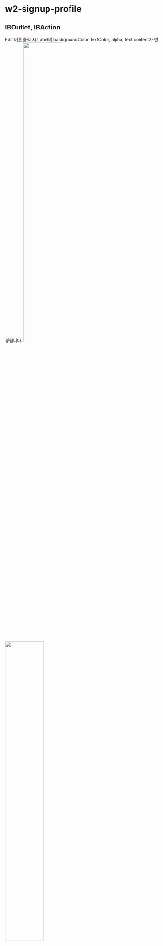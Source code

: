 # w2-signup-profile

## IBOutlet, IBAction
Edit 버튼 클릭 시 Label의 backgroundColor, textColor, alpha, text content가 변경됩니다.
<img src="https://user-images.githubusercontent.com/95681572/149738907-ea5e3002-4323-41f9-9013-29f3747de79d.png" width=50%><img src="https://user-images.githubusercontent.com/95681572/149738942-de6b4469-d42a-454f-a88c-f8571d8dc17c.png" width=50%>

### 학습거리
- **action** → function that triggers when a specific event occurs in your app
- **outlet** → a reference from an object in a stroryboard to a source file
- 버튼에 IBAction을 추가할 때의 이벤트 종류 https://developer.apple.com/documentation/uikit/uicontrol/event
- 버튼이 여러개일 때 하나의 액션에 추가할 수 있을까? 가능하다.
- 버튼 하나에 여러개의 액션을 추가할 수 있을까? 가능하다.


<img src="https://s3-us-west-2.amazonaws.com/secure.notion-static.com/7e588db0-97e1-43bc-ac05-8621f048fdf5/Untitled.png" width=50%>

### 학습거리
- (open) → viewDidLoad → viewWillAppear → viewDidAppear → (cancel) → viewWillDisappear → viewDidDisappear
- IBAction과 Segue 중 IBAction이 먼저 작동하고, Segue가 작동한다.
- type of segue : https://stackoverflow.com/questions/25966215/whats-the-difference-between-all-the-selection-segues

## 시스템-ViewController
<img src="https://images.velog.io/images/lauren-c/post/1eb09965-4752-4d9d-bd0e-53e8fd9edc40/image.png" width=50%><img src="https://images.velog.io/images/lauren-c/post/1936a588-1c26-42eb-8410-44c6da098138/image.png" width=50%><img src = "https://images.velog.io/images/lauren-c/post/c9347bcf-72da-449c-8d06-7cde083606c5/image.png" width=50%><img src="https://images.velog.io/images/lauren-c/post/e3dfe568-6b64-4674-b49a-fc6ebae74930/image.png" width=50%>
